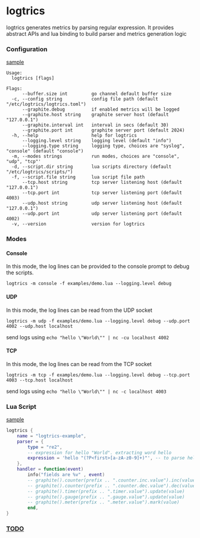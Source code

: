 # logtrics
logtrics generates metrics by parsing regular expression.
It provides abstract APIs and lua binding to build parser and metrics generation logic

### Configuration
[sample](./examples/config.toml)
```Usage:
Usage:
  logtrics [flags]

Flags:
      --buffer.size int         go channel default buffer size
  -c, --config string           config file path (default "/etc/logtrics/logtrics.toml")
      --graphite.debug          if enabled metrics will be logged
      --graphite.host string    graphite server host (default "127.0.0.1")
      --graphite.interval int   interval in secs (default 30)
      --graphite.port int       graphite server port (default 2024)
  -h, --help                    help for logtrics
      --logging.level string    logging level (default "info")
      --logging.type string     logging type, choices are "syslog", "console" (default "console")
  -m, --modes strings           run modes, choices are "console", "udp", "tcp"'
  -d, --script.dir string       lua scripts directory (default "/etc/logtrics/scripts/")
  -f, --script.file string      lua script file path
      --tcp.host string         tcp server listening host (default "127.0.0.1")
      --tcp.port int            tcp server listening port (default 4003)
      --udp.host string         udp server listening host (default "127.0.0.1")
      --udp.port int            udp server listening port (default 4002)
  -v, --version                 version for logtrics
```

### Modes

#### Console
In this mode, the log lines can be provided to the console prompt to debug the scripts.
```
logtrics -m console -f examples/demo.lua --logging.level debug
```

#### UDP
In this mode, the log lines can be read from the UDP socket
```
logtrics -m udp -f examples/demo.lua --logging.level debug --udp.port 4002 --udp.host localhost
```
send logs using `echo "hello \"World\"" | nc -cu localhost 4002`

#### TCP
In this mode, the log lines can be read from the TCP socket
```
logtrics -m tcp -f examples/demo.lua --logging.level debug --tcp.port 4003 --tcp.host localhost
```
send logs using `echo "hello \"World\"" | nc -c localhost 4003`

### Lua Script
[sample](./examples/scripts/logtrics.lua)
```lua
logtrics {
	name = "logtrics-example",
	parser = {
		type = "re2",
		-- expression for hello "World". extracting word hello
		expression = 'hello "(?P<first>[a-zA-z0-9]+)"', -- to parse hello "world"
	},
	handler = function(event)
		info("fields are %v" , event)
		-- graphite().counter(prefix .. ".counter.inc.value").inc(value)
		-- graphite().counter(prefix .. ".counter.dec.value").dec(value)
		-- graphite().timer(prefix .. ".timer.value").update(value)
		-- graphite().gauge(prefix .. ".gauge.value").update(value)
		-- graphite().meter(prefix .. ".meter.value").mark(value)
		end,
}

```

### [TODO](./TODO.md)

